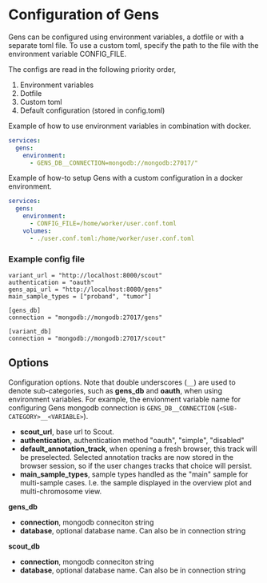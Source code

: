 # Configuration of Gens

Gens can be configured using environment variables, a dotfile or with a separate toml file. To use a custom toml, specify the path to the file with the environment variable CONFIG_FILE.

The configs are read in the following priority order,

1.	Environment variables
2.	Dotfile
3.	Custom toml
4.	Default configuration (stored in config.toml)

Example of how to use environment variables in combination with docker.

```yaml
services:
  gens:
    environment:
      - GENS_DB__CONNECTION=mongodb://mongodb:27017/"
```

Example of how-to setup Gens with a custom configuration in a docker environment.

```yaml
services:
  gens:
    environment:
      - CONFIG_FILE=/home/worker/user.conf.toml
    volumes:
      - ./user.conf.toml:/home/worker/user.conf.toml
```

### Example config file

```
variant_url = "http://localhost:8000/scout"
authentication = "oauth"
gens_api_url = "http://localhost:8080/gens"
main_sample_types = ["proband", "tumor"]

[gens_db]
connection = "mongodb://mongodb:27017/gens"

[variant_db]
connection = "mongodb://mongodb:27017/scout"
```

## Options

Configuration options. Note that double underscores (`__`) are used to denote sub-categories, such as **gens_db** and **oauth**, when using environment variables. For example, the envionment variable name for configuring Gens mongodb connection is `GENS_DB__CONNECTION` (`<SUB-CATEGORY>__<VARIABLE>`).

- **scout_url**, base url to Scout.
- **authentication**, authentication method "oauth", "simple", "disabled"
- **default_annotation_track**, when opening a fresh browser, this track will be preselected. Selected annotation tracks are now stored in the browser session, so if the user changes tracks that choice will persist.
- **main_sample_types**, sample types handled as the "main" sample for multi-sample cases. I.e. the sample displayed in the overview plot and multi-chromosome view.

**gens_db**

- **connection**, mongodb conneciton string
- **database**, optional database name. Can also be in connection string

**scout_db**

- **connection**, mongodb conneciton string
- **database**, optional database name. Can also be in connection string

